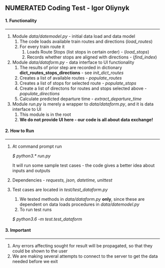 ## NUMERATED Coding Test - Igor Oliynyk

#### 1. Functionality
----
  1. Module _data/datemodel.py_ - initial data load and data model
      1. The code loads available train routes and directions (_load_routes_)
      2. For every train route it
          1. Loads Route Stops (list stops in certain order) - (_load_stops_)
          2. Records whether stops are aligned with directions - (_find_index_)
  2. Module _data/dataform.py_ - data interface to UI functionality
      1. The results of prior step are recorded in dictionary __dict_routes_stops_directions__ - see _init_dict_routes_
      2. Creates a list of available routes - _populate_routes_
      3. Creates a list of stops for selected route - _populate_stops_
      4. Create a list of directons for routes and stops selected above - _populate_directions_
      5. Calculate predicted departure time - _extract_departure_time_
  3. Module _run.py_ is merely a wrapper to _data/dataform.py_, and it is data interface to UI
      1. This module is in the root
      2. __We do not provide UI here - our code is all about data exchange!__


#### 2. How to Run
---
  1. At command prompt run 
     
     _$ python3.* run.py_
     
     It will run some sample test cases - the code gives a better idea about inputs and outputs
     
  2. Dependencies - _requests, json, datetime, unittest_
  3. Test cases are located in _test/test_dataform.py_
      1. We tested methods in _data/dataform.py_ **only**, since these are dependent on data loads procedures in _data/datemodel.py_
      2. To run test runs
      
      _$ python3.6 -m test.test_dataform_
      
#### 3. Important
---
   1. Any errors affecting sought for result will be propagated, so that they could be shown to the user
   2. We are making several attempts to connect to the server to get the data needed before we exit